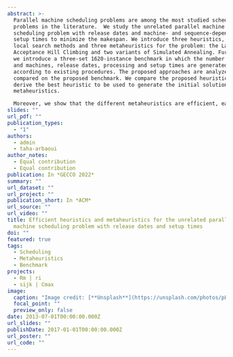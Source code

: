 ```yaml
---
abstract: >-
  Parallel machine scheduling problems are among the most studied scheduling
  problems in the literature.  We study the unrelated parallel machine
  scheduling problem with release dates and machine- and sequence-dependent
  setup times to minimize the makespan. We introduce three heuristics, five
  local search methods and three metaheuristics for the problem: the Late
  Acceptance Hill Climbing and two variants of Simulated Annealing. Furthermore,
  we introduce a three-set 1620-instance benchmark in which the number of jobs
  and machines, release dates, processing and setup times are generated
  according to existing procedures. The proposed approaches are analyzed and
  compared on the proposed benchmark. We compare the proposed heuristics and
  derive the best heuristic to be used to generate the initial solution of the
  metaheuristics. 

  Moreover, we show that the different metaheuristics are efficient, each performing best on one of the sets. 
slides: ""
url_pdf: ""
publication_types:
  - "1"
authors:
  - admin
  - taha-arbaoui
author_notes:
  - Equal contribution
  - Equal contribution
publication: In *GECCO 2022*
summary: ""
url_dataset: ""
url_project: ""
publication_short: In *ACM*
url_source: ""
url_video: ""
title: Efficient heuristics and metaheuristics for the unrelated parallel
  machine scheduling problem with release dates and setup times
doi: ""
featured: true
tags:
  - Scheduling
  - Metaheuristics
  - Benchmark
projects:
  - Rm | ri
  - sijk | Cmax
image:
  caption: "Image credit: [**Unsplash**](https://unsplash.com/photos/pLCdAaMFLTE)"
  focal_point: ""
  preview_only: false
date: 2013-07-01T00:00:00.000Z
url_slides: ""
publishDate: 2017-01-01T00:00:00.000Z
url_poster: ""
url_code: ""
---
```

